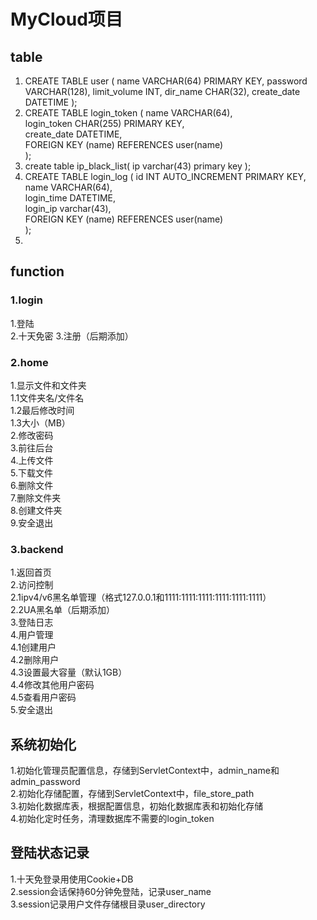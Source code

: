 # MyCloud项目
## table
1. CREATE TABLE user (
   name VARCHAR(64) PRIMARY KEY,
   password VARCHAR(128),
   limit_volume INT,
   dir_name CHAR(32),
   create_date DATETIME
   );
2. CREATE TABLE login_token (
   name VARCHAR(64),  
   login_token CHAR(255) PRIMARY KEY,  
   create_date DATETIME,  
   FOREIGN KEY (name) REFERENCES user(name)  
   );
3. create table ip_black_list(
   ip varchar(43) primary key
   );
4. CREATE TABLE login_log (
   id INT AUTO_INCREMENT PRIMARY KEY,   
   name VARCHAR(64),                 
   login_time DATETIME,              
   login_ip varchar(43),          
   FOREIGN KEY (name) REFERENCES user(name)    
   );
5. 

## function
### 1.login 
1.登陆  
2.十天免密 
3.注册（后期添加）  
### 2.home  
1.显示文件和文件夹  
1.1文件夹名/文件名  
1.2最后修改时间  
1.3大小（MB）  
2.修改密码  
3.前往后台  
4.上传文件  
5.下载文件  
6.删除文件  
7.删除文件夹  
8.创建文件夹  
9.安全退出  
### 3.backend  
1.返回首页  
2.访问控制  
2.1ipv4/v6黑名单管理（格式127.0.0.1和1111:1111:1111:1111:1111:1111）  
2.2UA黑名单（后期添加）   
3.登陆日志  
4.用户管理   
4.1创建用户   
4.2删除用户   
4.3设置最大容量（默认1GB）   
4.4修改其他用户密码    
4.5查看用户密码  
5.安全退出  

## 系统初始化
1.初始化管理员配置信息，存储到ServletContext中，admin_name和admin_password      
2.初始化存储配置，存储到ServletContext中，file_store_path       
3.初始化数据库表，根据配置信息，初始化数据库表和初始化存储    
4.初始化定时任务，清理数据库不需要的login_token    

## 登陆状态记录
1.十天免登录用使用Cookie+DB  
2.session会话保持60分钟免登陆，记录user_name  
3.session记录用户文件存储根目录user_directory   
